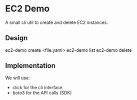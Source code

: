 # EC2 Demo

A small cli util to create and delete EC2 instances.


## Design

ec2-demo create <env> <file.yaml>
ec2-demo list <env>
ec2-demo delete <env> <id>


## Implementation

We will use:

- click for the cli interface
- boto3 for the API calls (SDK)
